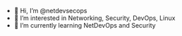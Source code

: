 - 👋 Hi, I’m @netdevsecops
- 👀 I’m interested in Networking, Security, DevOps, Linux
- 🌱 I’m currently learning NetDevOps and Security

<!---
netdevsecops/netdevsecops is a ✨ special ✨ repository because its `README.md` (this file) appears on your GitHub profile.
You can click the Preview link to take a look at your changes.
--->
